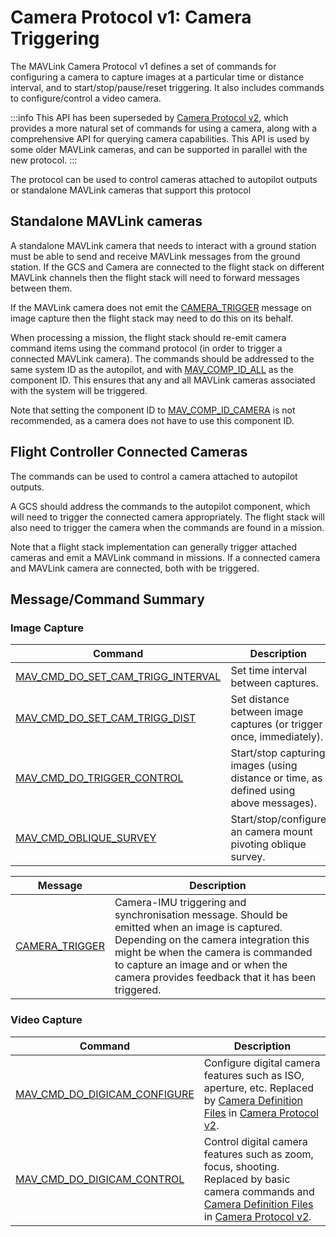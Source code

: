 # Camera Protocol v1: Camera Triggering

The MAVLink Camera Protocol v1 defines a set of commands for configuring a camera to capture images at a particular time or distance interval, and to start/stop/pause/reset triggering.
It also includes commands to configure/control a video camera.

:::info
This API has been superseded by [Camera Protocol v2](../services/camera.md), which provides a more natural set of commands for using a camera, along with a comprehensive API for querying camera capabilities.
This API is used by some older MAVLink cameras, and can be supported in parallel with the new protocol.
:::

The protocol can be used to control cameras attached to autopilot outputs or standalone MAVLink cameras that support this protocol

## Standalone MAVLink cameras

A standalone MAVLink camera that needs to interact with a ground station must be able to send and receive MAVLink messages from the ground station.
If the GCS and Camera are connected to the flight stack on different MAVLink channels then the flight stack will need to forward messages between them.

If the MAVLink camera does not emit the [CAMERA_TRIGGER](#CAMERA_TRIGGER) message on image capture then the flight stack may need to do this on its behalf.

When processing a mission, the flight stack should re-emit camera command items using the command protocol (in order to trigger a connected MAVLink camera).
The commands should be addressed to the same system ID as the autopilot, and with [MAV_COMP_ID_ALL](../messages/common.md#MAV_COMP_ID_ALL) as the component ID.
This ensures that any and all MAVLink cameras associated with the system will be triggered.

Note that setting the component ID to [MAV_COMP_ID_CAMERA](../messages/common.md#MAV_COMP_ID_CAMERA) is not recommended, as a camera does not have to use this component ID.

## Flight Controller Connected Cameras

The commands can be used to control a camera attached to autopilot outputs.

A GCS should address the commands to the autopilot component, which will need to trigger the connected camera appropriately.
The flight stack will also need to trigger the camera when the commands are found in a mission.

Note that a flight stack implementation can generally trigger attached cameras and emit a MAVLink command in missions.
If a connected camera and MAVLink camera are connected, both with be triggered.

## Message/Command Summary

### Image Capture

| Command                                                                                                                                                                                                                                                                  | Description                                                                                                               |
| ------------------------------------------------------------------------------------------------------------------------------------------------------------------------------------------------------------------------------------------------------------------------ | ------------------------------------------------------------------------------------------------------------------------- |
| <a id="MAV_CMD_DO_SET_CAM_TRIGG_INTERVAL"></a>[MAV_CMD_DO_SET_CAM_TRIGG_INTERVAL](../messages/common.md#MAV_CMD_DO_SET_CAM_TRIGG_INTERVAL) | Set time interval between captures.                                                                       |
| <a id="MAV_CMD_DO_SET_CAM_TRIGG_DIST"></a>[MAV_CMD_DO_SET_CAM_TRIGG_DIST](../messages/common.md#MAV_CMD_DO_SET_CAM_TRIGG_DIST)             | Set distance between image captures (or trigger once, immediately).                    |
| <a id="MAV_CMD_DO_TRIGGER_CONTROL"></a>[MAV_CMD_DO_TRIGGER_CONTROL](../messages/common.md#MAV_CMD_DO_TRIGGER_CONTROL)                                                                | Start/stop capturing images (using distance or time, as defined using above messages). |
| <a id="MAV_CMD_OBLIQUE_SURVEY"></a>[MAV_CMD_OBLIQUE_SURVEY](../messages/common.md#MAV_CMD_OBLIQUE_SURVEY)                                                                                                 | Start/stop/configure an camera mount pivoting oblique survey.                                             |

| Message                                                                                                | Description                                                                                                                                                                                                                                                                                                             |
| ------------------------------------------------------------------------------------------------------ | ----------------------------------------------------------------------------------------------------------------------------------------------------------------------------------------------------------------------------------------------------------------------------------------------------------------------- |
| <a id="CAMERA_TRIGGER"></a>[CAMERA_TRIGGER](../messages/common.md#CAMERA_TRIGGER) | Camera-IMU triggering and synchronisation message. Should be emitted when an image is captured. Depending on the camera integration this might be when the camera is commanded to capture an image and or when the camera provides feedback that it has been triggered. |

### Video Capture

| Command                                                                                                                                                                                                         | Description                                                                                                                                                                                                                               |
| --------------------------------------------------------------------------------------------------------------------------------------------------------------------------------------------------------------- | ----------------------------------------------------------------------------------------------------------------------------------------------------------------------------------------------------------------------------------------- |
| <a id="MAV_CMD_DO_DIGICAM_CONFIGURE"></a>[MAV_CMD_DO_DIGICAM_CONFIGURE](../messages/common.md#MAV_CMD_DO_DIGICAM_CONFIGURE) | Configure digital camera features such as ISO, aperture, etc. Replaced by [Camera Definition Files](../services/camera_def.md) in [Camera Protocol v2](../services/camera.md).                            |
| <a id="MAV_CMD_DO_DIGICAM_CONTROL"></a>[MAV_CMD_DO_DIGICAM_CONTROL](../messages/common.md#MAV_CMD_DO_DIGICAM_CONTROL)       | Control digital camera features such as zoom, focus, shooting. Replaced by basic camera commands and [Camera Definition Files](../services/camera_def.md) in [Camera Protocol v2](../services/camera.md). |
